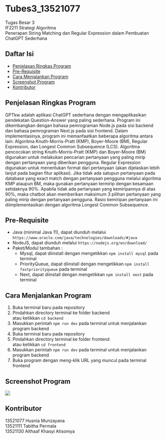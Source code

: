 # Tubes3_13521077
Tugas Besar 3 <br>
IF2211 Strategi Algoritma <br>
Penerapan String Matching dan Regular Expression dalam Pembuatan ChatGPT Sederhana

## Daftar Isi

- [Penjelasan Ringkas Program](#penjelasan-ringkas-program)
- [Pre-Requisite](#pre-requisite)
- [Cara Menjalankan Program](#cara-menjalankan-program)
- [Screenshot Program](#screenshot-program)
- [Kontributor](#kontributor)

## Penjelasan Ringkas Program

GPTkw adalah aplikasi ChatGPT sederhana dengan mengaplikasikan pendekatan Question-Answer yang paling sederhana. Program ini dikembangkan dengan bahasa pemrograman Node.js pada sisi backend dan bahasa pemrograman Next.js pada sisi frontend. Dalam implementasinya, program ini memanfaatkan beberapa algoritma antara lain: Algoritma Knuth-Morris-Pratt (KMP), Boyer-Moore (BM), Regular Expression, dan Longest Common Subsequence (LCS). Algoritma pencocokan string Knuth-Morris-Pratt (KMP) dan Boyer-Moore (BM) digunakan untuk melakukan pencarian pertanyaan yang paling mirip dengan pertanyaan yang diberikan pengguna. Regular Expression digunakan untuk menentukan format dari pertanyaan (akan dijelaskan lebih lanjut pada bagian fitur aplikasi). Jika tidak ada satupun pertanyaan pada database yang exact match dengan pertanyaan pengguna melalui algoritma KMP ataupun BM, maka gunakan pertanyaan termirip dengan kesamaan setidaknya 90%. Apabila tidak ada pertanyaan yang kemiripannya di atas 90%, maka chatbot akan memberikan maksimum 3 pilihan pertanyaan yang paling mirip dengan pertanyaan pengguna. Rasio kemiripan pertanyaan ini diimplementasikan dengan algoritma Longest Common Subsequence.

## Pre-Requisite
* Java (minimal Java 11), dapat diunduh melalui `https://www.oracle.com/java/technologies/downloads/#java`
* NodeJS, dapat diunduh melalui `https://nodejs.org/en/download/`
* Paket/Modul tambahan :
    * Mysql, dapat diinstall dengan mengetikkan `npm install mysql` pada terminal
    * PriorityQueue, dapat diinstall dengan mengetikkan `npm install fastpriorityqueue` pada terminal
    * Next, dapat diinstall dengan mengetikkan `npm install next` pada terminal

## Cara Menjalankan Program
1. Buka terminal baru pada repository <br>
2. Pindahkan directory terminal ke folder backend <br>
atau ketikkan `cd backend` <br>
3. Masukkan perintah `npm run dev` pada terminal untuk menjalankan program backend
4. Buka terminal baru pada repository <br>
5. Pindahkan directory terminal ke folder frontend <br>
atau ketikkan `cd frontend` <br>
6. Masukkan perintah `npm run dev` pada terminal untuk menjalankan program backend
7. Buka program dengan meng-klik URL yang muncul pada terminal frontend

## Screenshot Program

<img src="./program.png">

## Kontributor

13521077 Husnia Munzayana <br>
13521111 Tabitha Permala <br>
13521130 Althaaf Khasyi Atisomya
